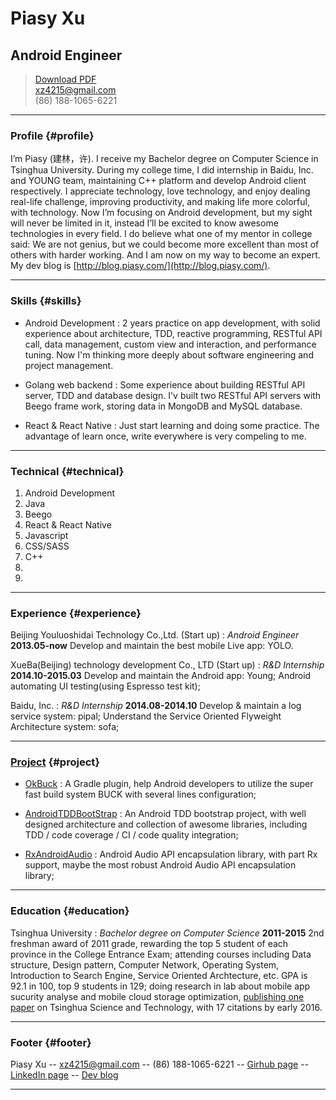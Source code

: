 # Piasy Xu
## Android Engineer

> [Download PDF](resume.pdf)  
> [xz4215@gmail.com](mailto:xz4215@gmail.com)  
> (86) 188-1065-6221

------

### Profile {#profile}

I’m Piasy (建林，许). I receive my Bachelor degree on Computer Science in Tsinghua University. During my college time, I did internship in Baidu, Inc. and YOUNG team, maintaining C++ platform and develop Android client respectively. I appreciate technology, love technology, and enjoy dealing real-life challenge, improving productivity, and making life more colorful, with technology. Now I’m focusing on Android development, but my sight will never be limited in it, instead I’ll be excited to know awesome technologies in every field. I do believe what one of my mentor in college said: We are not genius, but we could become more excellent than most of others with harder working. And I am now on my way to become an expert. My dev blog is [http://blog.piasy.com/](http://blog.piasy.com/).

------

### Skills {#skills}

* Android Development
  : 2 years practice on app development, with solid experience about architecture, TDD, reactive programming, RESTful API call, data management, custom view and interaction, and performance tuning. Now I'm thinking more deeply about software engineering and project management.

* Golang web backend
  : Some experience about building RESTful API server, TDD and database design. I'v built two RESTful API servers with Beego frame work, storing data in MongoDB and MySQL database.

* React & React Native
  : Just start learning and doing some practice. The advantage of learn once, write everywhere is very compeling to me.

-------

### Technical {#technical}

1. Android Development
1. Java
1. Beego
1. React & React Native
1. Javascript
1. CSS/SASS
1. C++
1.
1.

------

### Experience {#experience}

Beijing Youluoshidai Technology Co.,Ltd. (Start up)
: *Android Engineer*
  __2013.05-now__
  Develop and maintain the best mobile Live app: YOLO.

XueBa(Beijing) technology development Co., LTD (Start up)
: *R&D Internship*
  __2014.10-2015.03__
  Develop and maintain the Android app: Young; Android automating UI testing(using Espresso test kit);

Baidu, Inc.
: *R&D Internship*
  __2014.08-2014.10__
  Develop & maintain a log service system: pipal; Understand the Service Oriented Flyweight Architecture system: sofa;

------

### [Project](https://github.com/Piasy/) {#project}

* [OkBuck](https://github.com/Piasy/OkBuck)
 : A Gradle plugin, help Android developers to utilize the super fast build system BUCK with several lines configuration;

* [AndroidTDDBootStrap](https://github.com/Piasy/AndroidTDDBootStrap)
 : An Android TDD bootstrap project, with well designed architecture and collection of awesome libraries, including TDD / code coverage / CI / code quality integration;

* [RxAndroidAudio](https://github.com/Piasy/RxAndroidAudio)
 : Android Audio API encapsulation library, with part Rx support, maybe the most robust Android Audio API encapsulation library;

------

### Education {#education}

Tsinghua University
: *Bachelor degree on Computer Science*
  __2011-2015__
  2nd freshman award of 2011 grade, rewarding the top 5 student of each province in the College Entrance Exam; attending courses including Data structure, Design pattern, Computer Network, Operating System, Introduction to Search Engine, Service Oriented Archtecture, etc. GPA is 92.1 in 100, top 9 students in 129; doing research in lab about mobile app sucurity analyse and mobile cloud storage optimization, [publishing one paper](https://scholar.google.com/citations?view_op=view_citation&hl=zh-CN&user=fbkK3EYAAAAJ&citation_for_view=fbkK3EYAAAAJ:u5HHmVD_uO8C) on Tsinghua Science and Technology, with 17 citations by early 2016.

------

### Footer {#footer}

Piasy Xu -- [xz4215@gmail.com](mailto:xz4215@gmail.com) -- (86) 188-1065-6221 -- [Girhub page](https://github.com/Piasy/) -- [LinkedIn page](https://www.linkedin.com/in/piasy) -- [Dev blog](http://blog.piasy.com/)

------
